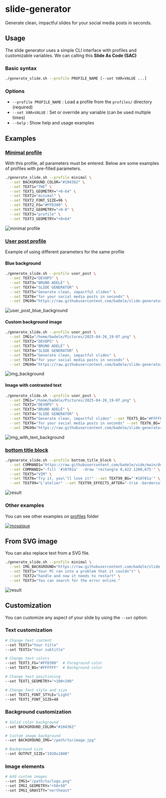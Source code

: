 # slide-generator

Generate clean, impactful slides for your social media posts in seconds.

## Usage

The slide generator uses a simple CLI interface with profiles and customizable
variables. We can calling this **Slide As Code (SAC)**

### Basic syntax

```bash
./generate_slide.sh --profile PROFILE_NAME [--set VAR=VALUE ...]
```

### Options

- `--profile PROFILE_NAME` : Load a profile from the `profiles/` directory
  (required)
- `--set VAR=VALUE` : Set or override any variable (can be used multiple times)
- `--help` : Show help and usage examples

## Examples

### [Minimal profile](./profiles/minimal/)

With this profile, all parameters must be entered. Below are some examples of
profiles with pre-filled parameters.

```bash
./generate_slide.sh --profile minimal \
  --set BACKGROUND_COLOR="#104362" \
  --set TEXT1="THE" \
  --set TEXT1_GEOMETRY="+0-64" \
  --set TEXT2="minimal" \
  --set TEXT2_FONT_SIZE=96 \
  --set TEXT2_FG="#FFD300" \
  --set TEXT2_GEOMETRY="+0-0" \
  --set TEXT3="profile" \
  --set TEXT3_GEOMETRY="+0+64"
```

![minimal profile](./profiles/minimal/sample.png)

### [User post profile](./profiles/user_post/)

Example of using different parameters for the same profile

#### Blue background

```bash
./generate_slide.sh --profile user_post \
  --set TEXT2="DEVOPS" \
  --set TEXT3="BRUNO ADELÉ" \
  --set TEXT4="SLIDE GENERATOR" \
  --set TEXT5="Generate clean, impactful slides" \
  --set TEXT6="for your social media posts in seconds" \
  --set IMG99="https://raw.githubusercontent.com/badele/slide-generator/refs/heads/main/bruno_avatar_128.png"
```

![user_post_blue_background](./profiles/user_post/sample.png)

#### Custom background image

```bash
./generate_slide.sh --profile user_post \
  --set IMG1="/home/badele/Pictures/2025-04-26_19-07.png" \
  --set TEXT2="DEVOPS" \
  --set TEXT3="BRUNO ADELÉ" \
  --set TEXT4="SLIDE GENERATOR" \
  --set TEXT5="Generate clean, impactful slides" \
  --set TEXT6="for your social media posts in seconds" \
  --set IMG99="https://raw.githubusercontent.com/badele/slide-generator/refs/heads/main/bruno_avatar_128.png"
```

![img_background](./profiles/user_post/sample1.png)

#### Image with contrasted text

```bash
./generate_slide.sh --profile user_post \
  --set IMG1="/home/badele/Pictures/2025-04-26_19-07.png" \
  --set TEXT2="DEVOPS" \
  --set TEXT3="BRUNO ADELÉ" \
  --set TEXT4="SLIDE GENERATOR" \
  --set TEXT5="Generate clean, impactful slides" --set TEXT5_BG="#FFFFFF" --set TEXT5_FG="#000000" \
  --set TEXT6="for your social media posts in seconds" --set TEXT6_BG="#FFFFFF" --set TEXT6_FG="#000000" \
  --set IMG99="https://raw.githubusercontent.com/badele/slide-generator/refs/heads/main/bruno_avatar_128.png"
```

![img_with_text_background](./profiles/user_post/sample2.png)

### [bottom title block](./profiles/bottom_title_block/)

```bash
./generate_slide.sh --profile bottom_title_block \
  --set COMMAND1="https://raw.githubusercontent.com/badele/vide/main/doc/img/plug_dashboard.png -resize x675  -gravity northwest -geometry +0+0 -composite" \
  --set COMMAND2="-fill '#10701a'  -draw 'rectangle 0,422 1200,675'" \
  --set TEXT5="VIM" \
  --set TEXT6="Try it, you\'ll love it!" --set TEXT99_BG="'#10701a'" \
  --set TEXT99="L'atelier" --set TEXT99_EFFECTS_AFTER="-trim -bordercolor '#10701a' -border 12x0"
```

![result](./profiles/bottom_title_block/sample.png)

### Other examples

You can see other examples on [profiles](./profiles/) folder

[![mosaique](./mosaique.png)](./profiles/)

## From SVG image

You can also replace text from a SVG file.

```bash
./generate_slide.sh --profile minimal \
  --set IMG_BACKGROUND="https://raw.githubusercontent.com/badele/slide-generator-templates/refs/heads/main/windows8_BSOD/template.svg" \
  --set TEXT1="Your PC ran into a problem that it couldn’t" \
  --set TEXT2="handle and now it needs to restart" \
  --set TEXT3="You can search for the error online."
```

![result](./profiles/minimal/sample1.png)

## Customization

You can customize any aspect of your slide by using the `--set` option:

### Text customization

```bash
# Change text content
--set TEXT1="Your title"
--set TEXT2="Your subtitle"

# Change text colors
--set TEXT3_FG="#FFD300"  # Foreground color
--set TEXT3_BG="#FFFFFF"  # Background color

# Change text positioning
--set TEXT1_GEOMETRY="+100+200"

# Change font style and size
--set TEXT1_FONT_STYLE="Light"
--set TEXT1_FONT_SIZE=48
```

### Background customization

```bash
# Solid color background
--set BACKGROUND_COLOR="#104362"

# Custom image background
--set BACKGROUND_IMG="/path/to/image.jpg"

# Background size
--set OUTPUT_SIZE="1920x1080"
```

### Image elements

```bash
# Add custom images
--set IMG1="/path/to/logo.png"
--set IMG1_GEOMETRY="+50+50"
--set IMG1_GRAVITY="northeast"
```
